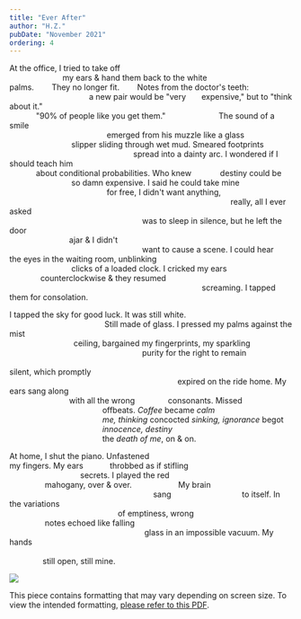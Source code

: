 ```yaml
---
title: "Ever After"
author: "H.Z."
pubDate: "November 2021"
ordering: 4
---
```


At the office, I tried to take off\
                        my ears & hand them back to the white\
palms.        They no longer fit.        Notes from the doctor's teeth:\
                                    a new pair would be "very       expensive," but to "think about it."\
            "90% of people like you get them."                        The sound of a smile\
                                            emerged from his muzzle like a glass\
                            slipper sliding through wet mud. Smeared footprints\
                                                        spread into a dainty arc. I wondered if I should teach him\
            about conditional probabilities. Who knew             destiny could be\
                            so damn expensive. I said he could take mine\
                                            for free, I didn't want anything,\
                                                                                                    really, all I ever asked\
                                                            was to sleep in silence, but he left the door\
                           ajar & I didn't\
                                                            want to cause a scene. I could hear\
the eyes in the waiting room, unblinking\
                            clicks of a loaded clock. I cricked my ears\
              counterclockwise & they resumed\
                                                                                       screaming. I tapped them for consolation.

I tapped the sky for good luck. It was still white.\
                                           Still made of glass. I pressed my palms against the mist\
                             ceiling, bargained my fingerprints, my sparkling\
                                                            purity for the right to remain\
                                                                                                                       silent, which promptly\
                                                                            expired on the ride home. My ears sang along\
                           with all the wrong               consonants. Missed\
                                          offbeats. *Coffee* became *calm*\
                                          *me, thinking* concocted *sinking, ignorance* begot\
                                          *innocence, destiny*\
                                          the *death of me*, on & on.

At home, I shut the piano. Unfastened\
my fingers. My ears            throbbed as if stifling\
                                secrets. I played the red\
                mahogany, over & over.                     My brain\
                                                                 sang                                to itself. In the variations\
                                                 of emptiness, wrong\
                notes echoed like falling\
                                                             glass in an impossible vacuum. My hands\
                                                                                                                                                still open, still mine.

![](/assets/zine/z5/DSC_0034.jpg)

This piece contains formatting that may vary depending on screen size. To view the intended formatting, [please refer to this PDF](/assets/zine/z5/EverAfter-HZ.pdf).

